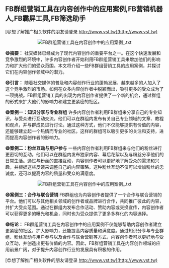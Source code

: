 ## **FB群组营销工具在内容创作中的应用案例,FB营销机器人,FB霸屏工具,FB筛选助手**

[😍想了解推广相关软件的朋友请登录 http://www.vst.tw](http://www.vst.tw)

 <center><img src="https://vst.tw/MP4/tuiguang/png/0.png" alt="FB群组营销工具在内容创作中的应用案例_.txt"></center>

**😄摘要：**
社交媒体已经成为了现代内容创作的重要平台之一。在这个快速发展和竞争激烈的环境中，许多内容创作者开始利用FB群组营销工具来增加他们的影响力和扩大他们的受众范围。本文将介绍一些FB群组营销工具的应用案例，并探讨它们在内容创作领域中的潜力。

**😄引言：**
随着社交媒体的普及和内容创作行业的蓬勃发展，越来越多的人加入了这个竞争激烈的市场。如何在众多内容创作者中脱颖而出，吸引更多的受众成为了一项挑战。FB群组营销工具的出现为内容创作者提供了一个新的机会，通过群组的形式来扩大他们的影响力和建立更紧密的社区。

**😄案例一：知识分享与专业群组**
许多内容创作者利用FB群组来分享自己的专业知识，与受众进行互动交流。他们可以在群组内发布有关自己专业领域的文章、教程和观点，并与群成员进行讨论。通过这种方式，他们不仅能够提供有价值的内容，还能够建立起一个热情而专业的社区。这样的群组可以吸引更多的关注和支持，进而提高内容创作者的影响力。

**😄案例二：粉丝互动与用户参与**
一些内容创作者利用FB群组来与他们的粉丝进行更密切的互动。他们可以在群组内发布独家内容、幕后花絮以及与粉丝分享他们的日常生活。通过与粉丝的直接互动，内容创作者可以更好地了解受众的需求和兴趣，并根据这些反馈来调整自己的内容策略。这种粉丝互动不仅可以增加粉丝的忠诚度，还可以提高内容的质量和受众的满意度。

 <center><img src="https://vst.tw/MP4/tuiguang/png/2.png" alt="FB群组营销工具在内容创作中的应用案例_.txt"></center>

**😄案例三：合作与联合营销**
FB群组也为内容创作者提供了一个合作与联合营销的平台。他们可以与其他相关领域的创作者或品牌进行合作，共同推广彼此的内容，并扩大受众范围。通过在群组内发布合作活动、赞助内容或交换宣传，内容创作者可以获得更多的曝光和机会，同时也为受众提供了更多多样化的内容选择。

**😄结论：**
FB群组营销工具在内容创作中的应用案例不仅能够帮助内容创作者建立更紧密的社区，扩大影响力，还能提高内容质量和满意度。通过知识分享与专业群组、粉丝互动与用户参与以及合作与联合营销等方式，内容创作者可以更好地与受众互动，并创造出更有价值的内容。因此，FB群组营销工具在内容创作领域的应用前景广阔，对于提升内容创作行业的发展具有积极的作用。

[😍想了解推广相关软件的朋友请登录 http://www.vst.tw](http://www.vst.tw)



